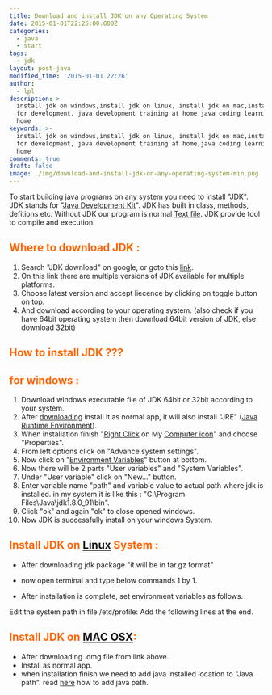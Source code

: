 ```yaml
---
title: Download and install JDK on any Operating System
date: 2015-01-01T22:25:00.000Z
categories:
  - java
  - start
tags:
  - jdk
layout: post-java
modified_time: '2015-01-01 22:26'
author:
  - lpl
description: >-
  install jdk on windows,install jdk on linux, install jdk on mac,install jdk
  for development, java development training at home,java coding learning at
  home
keywords: >-
  install jdk on windows,install jdk on linux, install jdk on mac,install jdk
  for development, java development training at home,java coding learning at
  home
comments: true
draft: false
image: ./img/download-and-install-jdk-on-any-operating-system-min.png
---
```


To start building java programs on any system you need to install "JDK". JDK stands for "[Java Development Kit](http://www.oracle.com/technetwork/java/index.html "Java Development Kit")". JDK has built in class, methods, defitions etc. Without JDK our program is normal [Text file](http://en.wikipedia.org/wiki/Text_file "Text file"). JDK provide tool to compile and execution.

## <span style="color: #ff6600;">Where to download JDK :</span>

1.  Search "JDK download" on google, or goto this [link](http://www.oracle.com/technetwork/java/javase/downloads/jdk8-downloads-2133151.html).
2.  On this link there are multiple versions of JDK available for multiple platforms.
3.  Choose latest version and accept liecence by clicking on toggle button on top.
4.  And download according to your operating system. (also check if you have 64bit operating system then download 64bit version of JDK, else download 32bit)

## <span style="color: #ff6600;">How to install JDK ???</span>

## <span style="color: #ff6600;">for windows :</span>

1.  Download windows executable file of JDK 64bit or 32bit according to your system.
2.  After [downloading](http://en.wikipedia.org/wiki/Uploading_and_downloading "Uploading and downloading") install it as normal app, it will also install "JRE" ([Java Runtime Environment](http://en.wikipedia.org/wiki/Java_virtual_machine "Java virtual machine")).
3.  When installation finish "[Right Click](http://en.wikipedia.org/wiki/Context_menu "Context menu") on My [Computer icon](http://en.wikipedia.org/wiki/Computer_icon "Computer icon")" and choose "Properties".
4.  From left options click on "Advance system settings".
5.  Now click on "[Environment Variables](http://en.wikipedia.org/wiki/Environment_variable "Environment variable")" button at bottom.
6.  Now there will be 2 parts "User variables" and "System Variables".
7.  Under "User variable" click on "New..." button.
8.  Enter variable name "path" and variable value to actual path where jdk is installed. in my system it is like this : "C:\Program Files\Java\jdk1.8.0_91\bin".
9.  Click "ok" and again "ok" to close opened windows.
10.  Now JDK is successfully install on your windows System.

## <span style="color: #ff6600;">Install JDK on [Linux](http://www.intenseschool.com/boot_camp/linux "Linux Boot Camp") System :</span>

*   After downloading jdk package "it will be in tar.gz format"
*   now open terminal and type below commands 1 by 1.

*   After installation is complete, set environment variables as follows.

Edit the system path in file /etc/profile: Add the following lines at the end.

## <span style="color: #ff6600;">Install JDK on [MAC OSX](http://www.apple.com/osx "OS X"):</span>

*   After downloading .dmg file from link above.
*   Install as normal app.
*   when installation finish we need to add java installed location to "Java path". read [here](http://www.mkyong.com/java/how-to-set-java_home-environment-variable-on-mac-os-x/) how to add java path.

